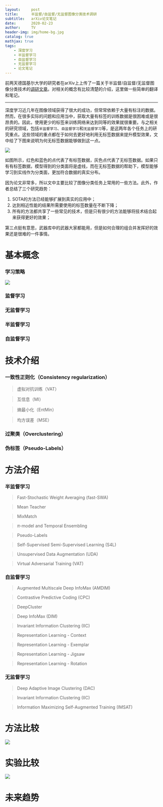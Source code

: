 ```yaml
---
layout:     post
title:      半监督/自监督/无监督图像分类技术调研
subtitle:   arXiv论文笔记
date:       2020-02-23
author:     TV
header-img: img/home-bg.jpg
catalog: true
mathjax: true
tags:
    - 深度学习
    - 半监督学习
    - 自监督学习
    - 无监督学习
    - 论文笔记
---
```


前两天德国基尔大学的研究者在arXiv上上传了一篇关于半监督/自监督/无监督图像分类技术的[调研文章](https://arxiv.org/pdf/2002.08721)。对相关的概念有比较清楚的介绍，这里做一些简单的翻译和笔记。

---

深度学习近几年在图像领域获得了很大的成功，但常常依赖于大量有标注的数据。然而，在很多实际的问题和应用当中，获取大量有标签的训练数据是很困难或是很昂贵的。因此，使用更少的标签来训练网络来达到同等的效果就很重要。与之相关的研究领域，包括`半监督学习`、`自监督学习`和`无监督学习`等，是这两年各个任务上的研究重点。这些领域的重点都在于如何去更好地利用无标签数据来提升模型效果，文中给了下图来说明为何无标签数据能够做到这一点。

![](https://bj.bcebos.com/v1/ltwbucket/blog_images/20200223-semi-superised-learning/img01.png)

如图所示，红色和蓝色的点代表了有标签数据，灰色点代表了无标签数据。如果只有有标签数据，模型得到的分类面将是虚线，而在无标签数据的帮助下，模型能够学习到实线作为分类面，更加符合数据的真实分布。

因为论文非常多，所以文中主要比较了图像分类任务上常用的一些方法。此外，作者总结了三个研究趋势：

1. SOTA的方法已经能够扩展到真实的应用中；
2. 达到相近性能的结果所需要使用的标签数量在不断下降；
3. 所有的方法都共享了一些常见的技术，但是只有很少的方法能够将技术结合起来获得更好的效果；

第三点挺有意思，武器库中的武器大家都能用，但是如何合理的组合并发挥好的效果还是很难的一件事情。

# 基本概念

### 学习策略

![](https://bj.bcebos.com/v1/ltwbucket/blog_images/20200223-semi-superised-learning/img02.png)

### 监督学习

### 无监督学习

### 半监督学习

### 自监督学习


# 技术介绍

### 一致性正则化（Consistency regularization）

> 虚拟对抗训练（VAT）

> 互信息（MI）

> 熵最小化（EntMin）

> 均方误差（MSE）

### 过聚类（Overclustering）

### 伪标签（Pseudo-Labels）


# 方法介绍

### 半监督学习

> Fast-Stochastic Weight Averaging (fast-SWA)

> Mean Teacher

> MixMatch

> $\pi$-model and Temporal Ensembling

>Pseudo-Labels

>Self-Supervised Semi-Supervised Learning (S4L)

>Unsupervised Data Augmentation (UDA)

>Virtual Adversarial Training (VAT)

### 自监督学习

> Augmented Multiscale Deep InfoMax (AMDIM)

> Contrastive Predictive Coding (CPC)

> DeepCluster

> Deep InfoMax (DIM)

> Invariant Information Clustering (IIC)

> Representation Learning - Context

> Representation Learning - Exemplar

> Representation Learning - Jigsaw

> Representation Learning - Rotation

### 无监督学习

>Deep Adaptive Image Clustering (DAC)

>Invariant Information Clustering (IIC)

>Information Maximizing Self-Augmented Training (IMSAT)

# 方法比较

![](https://bj.bcebos.com/v1/ltwbucket/blog_images/20200223-semi-superised-learning/table01.png)

# 实验比较

![](https://bj.bcebos.com/v1/ltwbucket/blog_images/20200223-semi-superised-learning/table02.png)

# 未来趋势